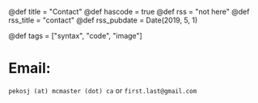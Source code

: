 @def title = "Contact"
@def hascode = true
@def rss = "not here"
@def rss_title = "contact"
@def rss_pubdate = Date(2019, 5, 1)

@def tags = ["syntax", "code", "image"]

# Email:

`pekosj (at) mcmaster (dot) ca` or `first.last@gmail.com`